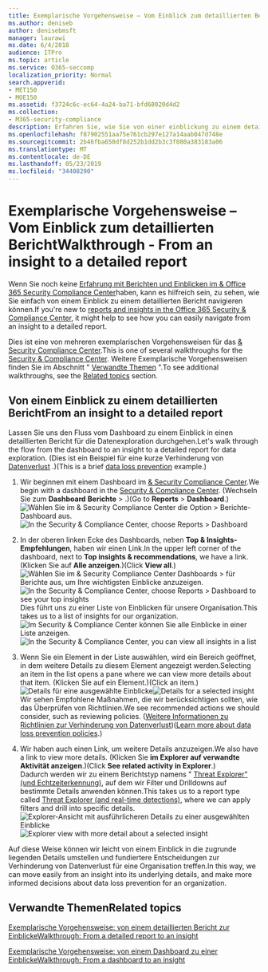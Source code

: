 ```yaml
---
title: Exemplarische Vorgehensweise – Vom Einblick zum detaillierten Bericht
ms.author: deniseb
author: denisebmsft
manager: laurawi
ms.date: 6/4/2018
audience: ITPro
ms.topic: article
ms.service: O365-seccomp
localization_priority: Normal
search.appverid:
- MET150
- MOE150
ms.assetid: f3724c6c-ec64-4a24-ba71-bfd68020d4d2
ms.collection:
- M365-security-compliance
description: Erfahren Sie, wie Sie von einer einblickung zu einem detaillierten Bericht im &amp; Security Compliance Center durch ein Beispiel zur Verhinderung von Datenverlust navigieren können.
ms.openlocfilehash: f87902551aa75e761cb297e127a14aab047d748e
ms.sourcegitcommit: 2b46fba650df8d252b1dd2b3c3f080a383183a06
ms.translationtype: MT
ms.contentlocale: de-DE
ms.lasthandoff: 05/23/2019
ms.locfileid: "34408290"
---
```

# <a name="walkthrough---from-an-insight-to-a-detailed-report"></a><span data-ttu-id="f946f-103">Exemplarische Vorgehensweise – Vom Einblick zum detaillierten Bericht</span><span class="sxs-lookup"><span data-stu-id="f946f-103">Walkthrough - From an insight to a detailed report</span></span>

<span data-ttu-id="f946f-104">Wenn Sie noch keine [Erfahrung mit Berichten und Einblicken im &amp; Office 365 Security Compliance Center](reports-and-insights-in-security-and-compliance.md)haben, kann es hilfreich sein, zu sehen, wie Sie einfach von einem Einblick zu einem detaillierten Bericht navigieren können.</span><span class="sxs-lookup"><span data-stu-id="f946f-104">If you're new to [reports and insights in the Office 365 Security &amp; Compliance Center](reports-and-insights-in-security-and-compliance.md), it might help to see how you can easily navigate from an insight to a detailed report.</span></span> 
  
<span data-ttu-id="f946f-105">Dies ist eine von mehreren exemplarischen Vorgehensweisen für das [ &amp; Security Compliance Center](https://protection.office.com).</span><span class="sxs-lookup"><span data-stu-id="f946f-105">This is one of several walkthroughs for the [Security &amp; Compliance Center](https://protection.office.com).</span></span> <span data-ttu-id="f946f-106">Weitere Exemplarische Vorgehensweisen finden Sie im Abschnitt " [Verwandte Themen](#related-topics) ".</span><span class="sxs-lookup"><span data-stu-id="f946f-106">To see additional walkthroughs, see the [Related topics](#related-topics) section.</span></span> 
  
## <a name="from-an-insight-to-a-detailed-report"></a><span data-ttu-id="f946f-107">Von einem Einblick zu einem detaillierten Bericht</span><span class="sxs-lookup"><span data-stu-id="f946f-107">From an insight to a detailed report</span></span>

<span data-ttu-id="f946f-108">Lassen Sie uns den Fluss vom Dashboard zu einem Einblick in einen detaillierten Bericht für die Datenexploration durchgehen.</span><span class="sxs-lookup"><span data-stu-id="f946f-108">Let's walk through the flow from the dashboard to an insight to a detailed report for data exploration.</span></span> <span data-ttu-id="f946f-109">(Dies ist ein Beispiel für eine kurze Verhinderung von [Datenverlust](data-loss-prevention-policies.md) .)</span><span class="sxs-lookup"><span data-stu-id="f946f-109">(This is a brief [data loss prevention](data-loss-prevention-policies.md) example.)</span></span> 
  
1. <span data-ttu-id="f946f-110">Wir beginnen mit einem Dashboard im [ &amp; Security Compliance Center](https://protection.office.com).</span><span class="sxs-lookup"><span data-stu-id="f946f-110">We begin with a dashboard in the [Security &amp; Compliance Center](https://protection.office.com).</span></span> <span data-ttu-id="f946f-111">(Wechseln Sie zum **Dashboard** **Berichte** \> .)</span><span class="sxs-lookup"><span data-stu-id="f946f-111">(Go to **Reports** \> **Dashboard**.)</span></span><br/><span data-ttu-id="f946f-112">![Wählen Sie im &amp; Security Compliance Center die Option \> Berichte-Dashboard aus.](media/2a668c3d-3fa3-4e37-8149-46989b33ae8c.png)</span><span class="sxs-lookup"><span data-stu-id="f946f-112">![In the Security &amp; Compliance Center, choose Reports \> Dashboard](media/2a668c3d-3fa3-4e37-8149-46989b33ae8c.png)</span></span>
  
2. <span data-ttu-id="f946f-113">In der oberen linken Ecke des Dashboards, neben **Top &amp; Insights-Empfehlungen**, haben wir einen Link.</span><span class="sxs-lookup"><span data-stu-id="f946f-113">In the upper left corner of the dashboard, next to **Top insights &amp; recommendations**, we have a link.</span></span> <span data-ttu-id="f946f-114">(Klicken Sie auf **Alle anzeigen**.)</span><span class="sxs-lookup"><span data-stu-id="f946f-114">(Click **View all**.)</span></span><br/><span data-ttu-id="f946f-115">![Wählen Sie im &amp; Security Compliance Center Dashboards \> für Berichte aus, um Ihre wichtigsten Einblicke anzuzeigen.](media/9bb64e11-494f-40a4-ab3d-8d3c7789f300.png)</span><span class="sxs-lookup"><span data-stu-id="f946f-115">![In the Security &amp; Compliance Center, choose Reports \> Dashboard to see your top insights](media/9bb64e11-494f-40a4-ab3d-8d3c7789f300.png)</span></span><br/><span data-ttu-id="f946f-116">Dies führt uns zu einer Liste von Einblicken für unsere Organisation.</span><span class="sxs-lookup"><span data-stu-id="f946f-116">This takes us to a list of insights for our organization.</span></span><br/><span data-ttu-id="f946f-117">![Im Security &amp; Compliance Center können Sie alle Einblicke in einer Liste anzeigen.](media/1289af77-bf5a-444a-97a1-03d8a83f75a9.png)</span><span class="sxs-lookup"><span data-stu-id="f946f-117">![In the Security &amp; Compliance Center, you can view all insights in a list](media/1289af77-bf5a-444a-97a1-03d8a83f75a9.png)</span></span>
  
3. <span data-ttu-id="f946f-118">Wenn Sie ein Element in der Liste auswählen, wird ein Bereich geöffnet, in dem weitere Details zu diesem Element angezeigt werden.</span><span class="sxs-lookup"><span data-stu-id="f946f-118">Selecting an item in the list opens a pane where we can view more details about that item.</span></span> <span data-ttu-id="f946f-119">(Klicken Sie auf ein Element.)</span><span class="sxs-lookup"><span data-stu-id="f946f-119">(Click an item.)</span></span><br/><span data-ttu-id="f946f-120">![Details für eine ausgewählte Einblicke](media/dcbb389f-23b0-4031-b789-4a49068af85a.png)</span><span class="sxs-lookup"><span data-stu-id="f946f-120">![Details for a selected insight](media/dcbb389f-23b0-4031-b789-4a49068af85a.png)</span></span><br/><span data-ttu-id="f946f-121">Wir sehen Empfohlene Maßnahmen, die wir berücksichtigen sollten, wie das Überprüfen von Richtlinien.</span><span class="sxs-lookup"><span data-stu-id="f946f-121">We see recommended actions we should consider, such as reviewing policies.</span></span> <span data-ttu-id="f946f-122">([Weitere Informationen zu Richtlinien zur Verhinderung von Datenverlust](data-loss-prevention-policies.md))</span><span class="sxs-lookup"><span data-stu-id="f946f-122">([Learn more about data loss prevention policies](data-loss-prevention-policies.md).)</span></span>
    
4. <span data-ttu-id="f946f-123">Wir haben auch einen Link, um weitere Details anzuzeigen.</span><span class="sxs-lookup"><span data-stu-id="f946f-123">We also have a link to view more details.</span></span> <span data-ttu-id="f946f-124">(Klicken Sie **im Explorer auf verwandte Aktivität anzeigen**.)</span><span class="sxs-lookup"><span data-stu-id="f946f-124">(Click **See related activity in Explorer**.)</span></span><br/><span data-ttu-id="f946f-125">Dadurch werden wir zu einem Berichtstyp namens " [Threat Explorer" (und Echtzeiterkennung)](threat-explorer.md), auf dem wir Filter und Drilldowns auf bestimmte Details anwenden können.</span><span class="sxs-lookup"><span data-stu-id="f946f-125">This takes us to a report type called [Threat Explorer (and real-time detections)](threat-explorer.md), where we can apply filters and drill into specific details.</span></span><br/><span data-ttu-id="f946f-126">![Explorer-Ansicht mit ausführlicheren Details zu einer ausgewählten Einblicke](media/3ad15b15-7158-44b7-beda-013351bd868e.png)</span><span class="sxs-lookup"><span data-stu-id="f946f-126">![Explorer view with more detail about a selected insight](media/3ad15b15-7158-44b7-beda-013351bd868e.png)</span></span>
  
<span data-ttu-id="f946f-127">Auf diese Weise können wir leicht von einem Einblick in die zugrunde liegenden Details umstellen und fundiertere Entscheidungen zur Verhinderung von Datenverlust für eine Organisation treffen.</span><span class="sxs-lookup"><span data-stu-id="f946f-127">In this way, we can move easily from an insight into its underlying details, and make more informed decisions about data loss prevention for an organization.</span></span>
  
## <a name="related-topics"></a><span data-ttu-id="f946f-128">Verwandte Themen</span><span class="sxs-lookup"><span data-stu-id="f946f-128">Related topics</span></span>

[<span data-ttu-id="f946f-129">Exemplarische Vorgehensweise: von einem detaillierten Bericht zur Einblicke</span><span class="sxs-lookup"><span data-stu-id="f946f-129">Walkthrough: From a detailed report to an insight</span></span>](from-a-detailed-report-to-an-insight.md)
  
[<span data-ttu-id="f946f-130">Exemplarische Vorgehensweise: von einem Dashboard zu einer Einblicke</span><span class="sxs-lookup"><span data-stu-id="f946f-130">Walkthrough: From a dashboard to an insight</span></span>](from-a-dashboard-to-an-insight.md)
  

